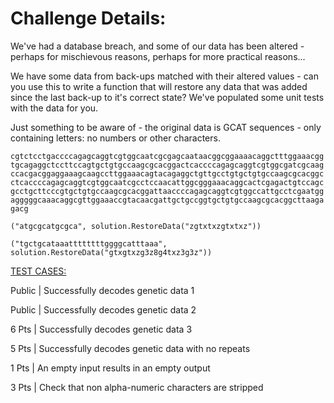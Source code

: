 # Challenge Details: 

We've had a database breach, and some of our data has been altered - perhaps for mischievous reasons, perhaps for more practical reasons...

We have some data from back-ups matched with their altered values - can you use this to write a function that will restore any data that was added since the last back-up to it's correct state? We've populated some unit tests with the data for you.

Just something to be aware of - the original data is GCAT sequences - only containing letters: no numbers or other characters.

`cgtctcctgaccccagagcaggtcgtggcaatcgcgagcaataacggcggaaaacaggctttggaaacggtgcagaggctccttccagtgctgtgccaagcgcacggactcaccccagagcaggtcgtggcgatcgcaagccacgacggaggaaagcaagccttggaaacagtacagaggctgttgcctgtgctgtgccaagcgcacggcctcaccccagagcaggtcgtggcaatcgcctccaacattggcgggaaacaggcactcgagactgtccagcgcctgcttcccgtgctgtgccaagcgcacggattaaccccagagcaggtcgtggccattgcctcgaatggagggggcaaacaggcgttggaaaccgtacaacgattgctgccggtgctgtgccaagcgcacggcttaagagacg`

`("atgcgcatgcgca", solution.RestoreData("zgtxtxzgtxtxz"))`

`("tgctgcataaattttttttggggcatttaaa", solution.RestoreData("gtxgtxzg3z8g4txz3g3z"))`


<ins>TEST CASES:</ins> 

Public | Successfully decodes genetic data 1

Public | Successfully decodes genetic data 2

6 Pts | Successfully decodes genetic data 3

5 Pts | Successfully decodes genetic data with no repeats

1 Pts | An empty input results in an empty output

3 Pts | Check that non alpha-numeric characters are stripped
